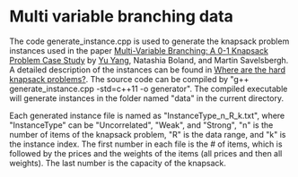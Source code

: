 # Multi variable branching data
The code generate_instance.cpp is used to generate the knapsack problem instances used in the paper [Multi-Variable Branching: A 0-1 Knapsack Problem Case Study](https://pubsonline.informs.org/doi/abs/10.1287/ijoc.2020.1052) by [Yu Yang](https://sites.google.com/view/yu-yang), Natashia Boland, and Martin Savelsbergh. A detailed description of the instances can be found in [Where are the hard knapsack problems?](https://reader.elsevier.com/reader/sd/pii/S030505480400036X?token=4C179054129651AF55FBE796262E3E7F591702CA18E7F3188D007C05F2A2061C4C313EA68C029682645641ED9BC86FD3). The source code can be compiled by "g++ generate_instance.cpp -std=c++11 -o generator". The compiled executable will generate instances in the folder named "data" in the current directory. 

Each generated instance file is named as "InstanceType_n_R_k.txt", where "InstanceType" can be "Uncorrelated", "Weak", and "Strong", "n" is the number of items of the knapsack problem, "R" is the data range, and "k" is the instance index. The first number in each file is the # of items, which is followed by the prices and the weights of the items (all prices and then all weights). The last number is the capacity of the knapsack.

